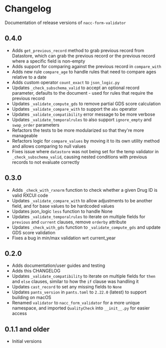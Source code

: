 # Changelog

Documentation of release versions of `nacc-form-validator`

## 0.4.0

* Adds `get_previous_record` method to grab previous record from Datastore, which can grab the previous record or the previous record where a specific field is non-empty
* Adds support for comparing against the previous record in `compare_with`
* Adds new rule `compare_age` to handle rules that need to compare ages relative to a date
* Adds custom operator `count_exact` to `json_logic.py`
* Updates `_check_subschema_valid` to accept an optional record parameter, defaults to the document - used for rules that require the previous record
* Updates `_validate_compute_gds` to remove partial GDS score calculation
* Updates `_validate_compare_with` to support the `abs` operator
* Updates `_validate_compatibility` error message to be more verbose
* Updates `_validate_temporalrules` to also support `ignore_empty` and `swap_order` parameters
* Refactors the tests to be more modularized so that they're more manageable
* Refactors logic for `compare_values` by moving it to its own utility method and allows comparing to null values
* Fixes issue where `datastore` was not being set for the temp validator in `_check_subschema_valid`, causing nested conditions with previous records to not evaluate correctly

## 0.3.0

* Adds `_check_with_rxnorm` function to check whether a given Drug ID is valid RXCUI code
* Updates `_validate_compare_with` to allow adjustments to be another field, and for base values to be hardcoded values
* Updates json_logic `less` function to handle None
* Updates `_validate_temporalrules` to iterate on multiple fields for `previous` and `current` clauses, remove `orderby` attribute
* Updates `_check_with_gds` function to `_validate_compute_gds` and update GDS score validation
* Fixes a bug in min/max validation wrt current_year

## 0.2.0

* Adds documentation/user guides and testing
* Adds this CHANGELOG
* Updates `_validate_compatibility` to iterate on multiple fields for `then` and `else` clauses, similar to how the `if` clause was handling it
* Updates `cast_record` to set any missing fields to `None`
* Updates `pants_version` in `pants.toml` to `2.22.0` (latest) to support building on macOS
* Renamed `validator` to `nacc_form_validator` for a more unique namespace, and imported `QualityCheck` into `__init__.py` for easier access

## 0.1.1 and older

* Initial versions
